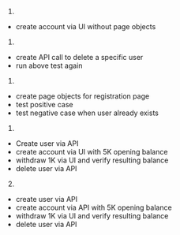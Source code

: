 1. 
- create account via UI without page objects

1. 
- create API call to delete a specific user
- run above test again  

1. 
- create page objects for registration page
- test positive case 
- test negative case when user already exists 

1. 
 - Create user via API
 - create account via UI with 5K opening balance 
 - withdraw 1K via UI and verify resulting balance 
 - delete user via API 
 
 2. 
 - create user via API  
 - create account via API with 5K opening balance 
 - withdraw 1K via UI and verify resulting balance 
 - delete user via API 
 
 